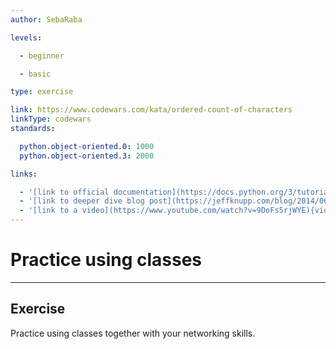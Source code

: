 ```yaml
---
author: SebaRaba

levels:

  - beginner

  - basic

type: exercise

link: https://www.codewars.com/kata/ordered-count-of-characters
linkType: codewars
standards:

  python.object-oriented.0: 1000
  python.object-oriented.3: 2000

links:

  - '[link to official documentation](https://docs.python.org/3/tutorial/classes.html){website}'
  - '[link to deeper dive blog post](https://jeffknupp.com/blog/2014/06/18/improve-your-python-python-classes-and-object-oriented-programming/){website}'
  - '[link to a video](https://www.youtube.com/watch?v=9DoFs5rjWYE){video}'
---
```


# Practice using classes

---
## Exercise

Practice using classes together with your networking skills.
